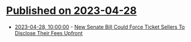 # [Published on 2023-04-28](index.md)

* [2023-04-28, 10:00:00](https://yro.slashdot.org/story/23/04/28/0023209/new-senate-bill-could-force-ticket-sellers-to-disclose-their-fees-upfront?utm_source=rss1.0mainlinkanon&utm_medium=feed) - [New Senate Bill Could Force Ticket Sellers To Disclose Their Fees Upfront](https://yro.slashdot.org/story/23/04/28/0023209/new-senate-bill-could-force-ticket-sellers-to-disclose-their-fees-upfront?utm_source=rss1.0mainlinkanon&utm_medium=feed)
